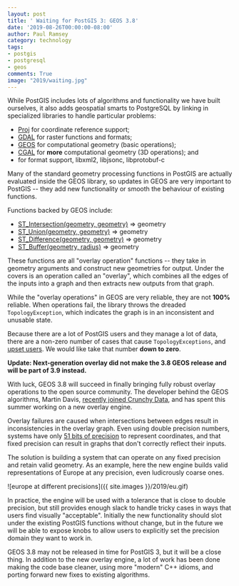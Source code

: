 ```yaml
---
layout: post
title: ' Waiting for PostGIS 3: GEOS 3.8'
date: '2019-08-26T00:00:00-08:00'
author: Paul Ramsey
category: technology
tags:
- postgis
- postgresql
- geos
comments: True
image: "2019/waiting.jpg"
---
```


While PostGIS includes lots of algorithms and functionality we have built ourselves, it also adds geospatial smarts to PostgreSQL by linking in specialized libraries to handle particular problems:

* [Proj](https://proj.org) for coordinate reference support;
* [GDAL](https://gdal.org) for raster functions and formats;
* [GEOS](https://trac.osgeo.org/geos) for computational geometry (basic operations);
* [CGAL](https://www.cgal.org/) for **more** computational geometry (3D operations); and
* for format support, libxml2, libjsonc, libprotobuf-c 

Many of the standard geometry processing functions in PostGIS are actually evaluated inside the GEOS library, so updates in GEOS are very important to PostGIS -- they add new functionality or smooth the behaviour of existing functions.

Functions backed by GEOS include:

* [ST_Intersection(geometry, geometry)](https://postgis.net/docs/ST_Intersection.html) => geometry
* [ST_Union(geometry, geometry)](https://postgis.net/docs/ST_Union.html) => geometry
* [ST_Difference(geometry, geometry)](https://postgis.net/docs/ST_Difference.html) => geometry
* [ST_Buffer(geometry, radius)](https://postgis.net/docs/ST_Buffer.html) => geometry

These functions are all "overlay operation" functions -- they take in geometry arguments and construct new geometries for output. Under the covers is an operation called an "overlay", which combines all the edges of the inputs into a graph and then extracts new outputs from that graph.

While the "overlay operations" in GEOS are very reliable, they are not **100%** reliable. When operations fail, the library throws the dreaded `TopologyException`, which indicates the graph is in an inconsistent and unusable state.

Because there are a lot of PostGIS users and they manage a lot of data, there are a non-zero number of cases that cause `TopologyExceptions`, and [upset users](http://kelsocartography.com/blog/?p=4240). We would like take that number **down to zero**.

**Update: Next-generation overlay did not make the 3.8 GEOS release and will be part of 3.9 instead.**

With luck, GEOS 3.8 will succeed in finally bringing fully robust overlay operations to the open source community. The developer behind the GEOS algorithms, Martin Davis, [recently joined Crunchy Data](http://blog.cleverelephant.ca/2019/02/dr-jts-crunchy.html), and has spent this summer working on a new overlay engine. 

Overlay failures are caused when intersections between edges result in inconsistencies in the overlay graph. Even using double precision numbers, systems have only [51 bits of precision](https://en.wikipedia.org/wiki/Double-precision_floating-point_format) to represent coordinates, and that fixed precision can result in graphs that don't correctly reflect their inputs. 

The solution is building a system that can operate on any fixed precision and retain valid geometry. As an example, here the new engine builds valid representations of Europe at any precision, even ludicrously coarse ones.

![europe at different precisions]({{ site.images }}/2019/eu.gif)

In practice, the engine will be used with a tolerance that is close to double precision, but still provides enough slack to handle tricky cases in ways that users find visually "acceptable". Initially the new functionality should slot under the existing PostGIS functions without change, but in the future we will be able to expose knobs to allow users to explicitly set the precision domain they want to work in.

GEOS 3.8 may not be released in time for PostGIS 3, but it will be a close thing. In addition to the new overlay engine, a lot of work has been done making the code base cleaner, using more "modern" C++ idioms, and porting forward new fixes to existing algorithms.





